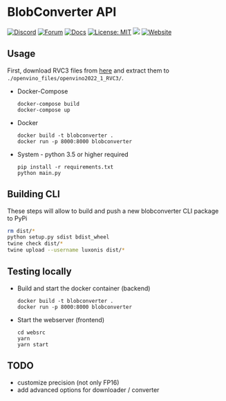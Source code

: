 # BlobConverter API

[![Discord](https://img.shields.io/discord/790680891252932659?label=Discord)](https://discord.gg/luxonis)
[![Forum](https://img.shields.io/badge/Forum-discuss-orange)](https://discuss.luxonis.com/)
[![Docs](https://img.shields.io/badge/Docs-DepthAI-yellow)](https://docs.luxonis.com)
[![License: MIT](https://img.shields.io/badge/License-MIT-green.svg)](https://opensource.org/licenses/MIT)
[![](https://img.shields.io/pypi/v/blobconverter.svg)](https://pypi.org/project/blobconverter/)
[![Website](https://img.shields.io/badge/Website-BlobConverter-purpleblue)](http://blobconverter.luxonis.com/)

## Usage

First, download RVC3 files from [here](https://drive.google.com/file/d/1NTN2AX8yLcn7Jvk077Fq8lYsYyLAK-ve) and extract them to `./openvino_files/openvino2022_1_RVC3/`.

- Docker-Compose

    ```
    docker-compose build
    docker-compose up
    ```

- Docker

    ```
    docker build -t blobconverter .
    docker run -p 8000:8000 blobconverter
    ```

- System - python 3.5 or higher required

    ```
    pip install -r requirements.txt
    python main.py
    ```

## Building CLI

These steps will allow to build and push a new blobconverter CLI package to PyPi

```bash
rm dist/*
python setup.py sdist bdist_wheel
twine check dist/*
twine upload --username luxonis dist/*
```

## Testing locally

- Build and start the docker container (backend)

    ```
    docker build -t blobconverter .
    docker run -p 8000:8000 blobconverter
    ```

- Start the webserver (frontend)

    ```
    cd websrc
    yarn
    yarn start
    ```

## TODO

- customize precision (not only FP16)
- add advanced options for downloader / converter
